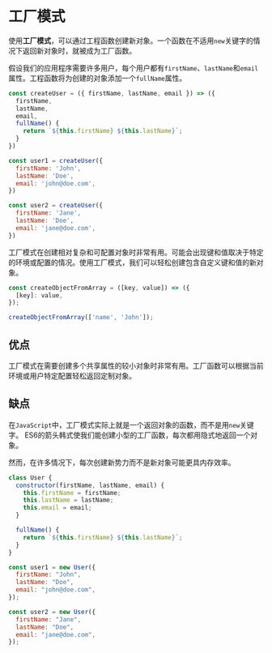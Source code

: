 # 工厂模式

使用**工厂模式**，可以通过工程函数创建新对象。一个函数在不适用`new`关键字的情况下返回新对象时，就被成为工厂函数。

假设我们的应用程序需要许多用户，每个用户都有`firstName`、`lastName`和`email`属性。工程函数将为创建的对象添加一个`fullName`属性。

```js
const createUser = ({ firstName, lastName, email }) => ({
  firstName,
  lastName,
  email,
  fullName() {
    return `${this.firstName} ${this.lastName}`;
  }
})

const user1 = createUser({
  firstName: 'John',
  lastName: 'Doe',
  email: 'john@doe.com',
})

const user2 = createUser({
  firstName: 'Jane',
  lastName: 'Doe',
  email: 'jane@doe.com',
})
```

工厂模式在创建相对复杂和可配置对象时非常有用。可能会出现键和值取决于特定的环境或配置的情况。使用工厂模式，我们可以轻松创建包含自定义键和值的新对象。

```js
const createObjectFromArray = ([key, value]) => ({
  [key]: value,
});

createObjectFromArray(['name', 'John']);
```

## 优点

工厂模式在需要创建多个共享属性的较小对象时非常有用。工厂函数可以根据当前环境或用户特定配置轻松返回定制对象。



## 缺点

在`JavaScript`中，工厂模式实际上就是一个返回对象的函数，而不是用`new`关键字。 ES6的箭头韩式使我们能创建小型的工厂函数，每次都用隐式地返回一个对象。

然而，在许多情况下，每次创建新势力而不是新对象可能更具内存效率。

```js
class User {
  constructor(firstName, lastName, email) {
    this.firstName = firstName;
    this.lastName = lastName;
    this.email = email;
  }

  fullName() {
    return `${this.firstName} ${this.lastName}`;
  }
}

const user1 = new User({
  firstName: "John",
  lastName: "Doe",
  email: "john@doe.com",
});

const user2 = new User({
  firstName: "Jane",
  lastName: "Doe",
  email: "jane@doe.com",
});
```

